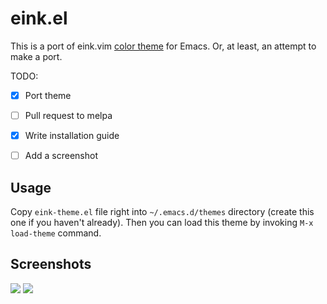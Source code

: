 eink.el
===========

This is a port of eink.vim [color theme](https://bitbucket.org/kisom/eink.vim) for Emacs. Or, at least, an attempt to make a port.

TODO:
* [X] Port theme
* [ ] Pull request to melpa
* [X] Write installation guide
* [ ] Add a screenshot


Usage
--------------

Copy `eink-theme.el` file right into `~/.emacs.d/themes` directory (create this one if you haven't already).
Then you can load this theme by invoking `M-x load-theme` command.


Screenshots
---------------

![](https://raw.github.com/dmand/eink.el/master/screens/screen-python.png)
![](https://raw.github.com/osener/eink.el/master/screens/screen-c.png)
